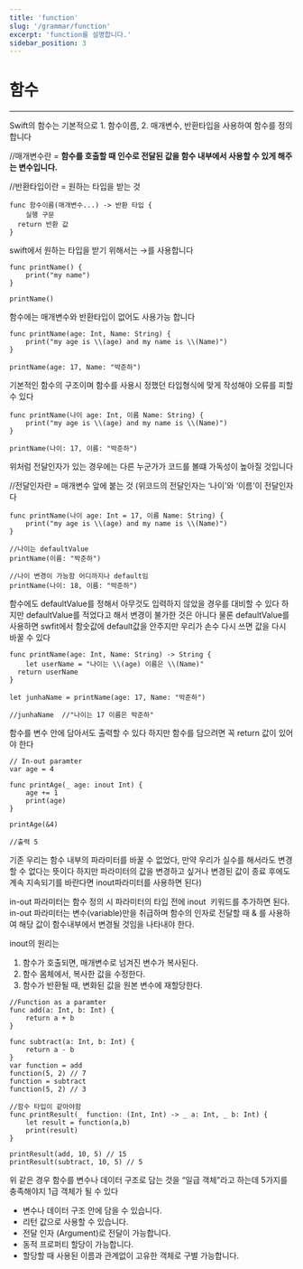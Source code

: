 ```yaml
---
title: 'function'
slug: '/grammar/function'
excerpt: 'function를 설명합니다.'
sidebar_position: 3
---
```


# 함수
---

Swift의 함수는 기본적으로 1. 함수이름, 2. 매개변수, 반환타입을 사용하여 함수를 정의합니다

//매개변수란 = **함수를 호출할 때 인수로 전달된 값을 함수 내부에서 사용할 수 있게 해주는 변수입니다.**

//반환타입이란 = 원하는 타입을 받는 것

```
func 함수이름(매개변수...) -> 반환 타입 {
	실행 구문
  return 반환 값
}
```

swift에서 원하는 타입을 받기 위해서는 →를 사용합니다

```
func printName() {
	print("my name")
}

printName()
```

함수에는 매개변수와 반환타입이 없어도 사용가능 합니다

```
func printName(age: Int, Name: String) {
	print("my age is \\(age) and my name is \\(Name)")
}

printName(age: 17, Name: "박준하")
```

기본적인 함수의 구조이며 함수를 사용시 정했던 타입형식에 맞게 작성해야 오류를 피할 수 있다

```
func printName(나이 age: Int, 이름 Name: String) {
	print("my age is \\(age) and my name is \\(Name)")
}

printName(나이: 17, 이름: "박준하")
```

위처럼 전달인자가 있는 경우에는 다른 누군가가 코드를 볼떄 가독성이 높아질 것입니다

//전달인자란 = 매개변수 앞에 붙는 것 (위코드의 전달인자는 ‘나이’와 ‘이름’이 전달인자다

```
func printName(나이 age: Int = 17, 이름 Name: String) {
	print("my age is \\(age) and my name is \\(Name)")
}

//나이는 defaultValue
printName(이름: "박준하")

//나이 변경이 가능함 어디까지나 default임
printName(나이: 18, 이름: "박준하")
```

함수에도 defaultValue를 정해서 아무것도 입력하지 않았을 경우를 대비할 수 있다 하지만 defaultValue를 적었다고 해서 변경이 불가한 것은 아니다 물론 defaultValue를 사용하면 swfit에서 함숫값에 default값을 안주지만 우리가 손수 다시 쓰면 값을 다시 바꿀 수 있다

```
func printName(age: Int, Name: String) -> String {
	let userName = "나이는 \\(age) 이름은 \\(Name)"
  return userName
}

let junhaName = printName(age: 17, Name: "박준하")

//junhaName  //"나이는 17 이름은 박준하"
```

함수를 변수 안에 담아서도 출력할 수 있다 하지만 함수를 담으려면 꼭 return 값이 있어야 한다

```
// In-out paramter
var age = 4

func printAge(_ age: inout Int) {
	age += 1
	print(age)
}

printAge(&4)

//출력 5
```

기존 우리는 함수 내부의 파라미터를 바꿀 수 없었다, 만약 우리가 실수를 해서라도 변경할 수 없다는 뜻이다 하지만 파라미터의 값을 변경하고 싶거나 변경된 값이 종료 후에도 계속 지속되기를 바란다면 inout파라미터를 사용하면 된다)

in-out 파라미터는 함수 정의 시 파라미터의 타입 전에 inout  키워드를 추가하면 된다. in-out 파라미터는 변수(variable)만을 취급하며 함수의 인자로 전달할 때 & 를 사용하여 해당 값이 함수내부에서 변경될 것임을 나타내야 한다.

inout의 원리는

1.  함수가 호출되면, 매개변수로 넘겨진 변수가 복사된다.
2.  함수 몸체에서, 복사한 값을 수정한다.
3.  함수가 반환될 때, 변화된 값을 원본 변수에 재할당한다.

```
//Function as a paramter
func add(a: Int, b: Int) {
	return a + b
}

func subtract(a: Int, b: Int) {
	return a - b
}
var function = add
function(5, 2) // 7
function = subtract
function(5, 2) // 3

//함수 타입이 같아야함
func printResult(_ function: (Int, Int) -> _ a: Int, _ b: Int) {
	let result = function(a,b)
	print(result)
}

printResult(add, 10, 5) // 15
printResult(subtract, 10, 5) // 5
```

위 같은 경우 함수를 변수나 데이터 구조로 담는 것을 “일급 객체"라고 하는데 5가지를 충족해야지 1급 객체가 될 수 있다

-   변수나 데이터 구조 안에 담을 수 있습니다.
-   리턴 값으로 사용할 수 있습니다.
-   전달 인자 (Argument)로 전달이 가능합니다.
-   동적 프로퍼티 할당이 가능합니다.
-   할당할 때 사용된 이름과 관계없이 고유한 객체로 구별 가능합니다.

